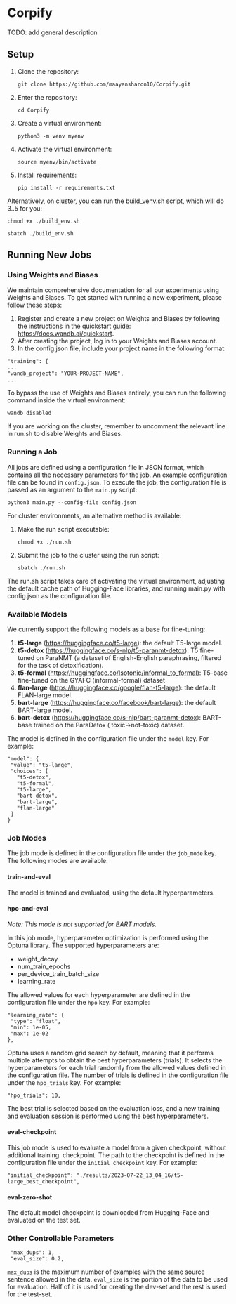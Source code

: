 # Corpify

TODO: add general description

## Setup

1. Clone the repository:

   ``` git clone https://github.com/maayansharon10/Corpify.git ```

2. Enter the repository:

   ```cd Corpify```

3. Create a virtual environment:

   ``` python3 -m venv myenv ```

4. Activate the virtual environment:

   ``` source myenv/bin/activate ```

5. Install requirements:

   ``` pip install -r requirements.txt ```

Alternatively, on cluster, you can run the build_venv.sh script, which will do 3..5 for you:

```chmod +x ./build_env.sh```

```sbatch ./build_env.sh ```

## Running New Jobs

### Using Weights and Biases

We maintain comprehensive documentation for all our experiments using Weights and Biases. To get started with running a
new experiment, please follow these steps:

1. Register and create a new project on Weights and Biases by following the instructions in the quickstart
   guide: https://docs.wandb.ai/quickstart.
2. After creating the project, log in to your Weights and Biases account.
3. In the config.json file, include your project name in the following format:

```   
"training": {
...
"wandb_project": "YOUR-PROJECT-NAME",
...

```

To bypass the use of Weights and Biases entirely, you can run the following command inside the virtual environment:

```wandb disabled```

If you are working on the cluster, remember to uncomment the relevant line in run.sh to disable Weights and Biases.

### Running a Job

All jobs are defined using a configuration file in JSON format, which contains all the necessary parameters for the job.
An example configuration file can be found in `config.json`. To execute the job, the configuration file is passed as an
argument to the `main.py` script:

``` python3 main.py --config-file config.json ```

For cluster environments, an alternative method is available:

1. Make the run script executable:

   ```chmod +x ./run.sh```

2. Submit the job to the cluster using the run script:

   ```sbatch ./run.sh```

The run.sh script takes care of activating the virtual environment, adjusting the default cache path of Hugging-Face
libraries, and running main.py with config.json as the configuration file.

### Available Models

We currently support the following models as a base for fine-tuning:

1. **t5-large** (https://huggingface.co/t5-large): the default T5-large model.
2. **t5-detox** (https://huggingface.co/s-nlp/t5-paranmt-detox): T5 fine-tuned on ParaNMT (a dataset of English-English
   paraphrasing, filtered for the task of detoxification).
3. **t5-formal** (https://huggingface.co/Isotonic/informal_to_formal): T5-base fine-tuned on the GYAFC (informal-formal)
   dataset
4. **flan-large** (https://huggingface.co/google/flan-t5-large): the default FLAN-large model.
5. **bart-large** (https://huggingface.co/facebook/bart-large): the default BART-large model.
6. **bart-detox** (https://huggingface.co/s-nlp/bart-paranmt-detox): BART-base trained on the ParaDetox (
   toxic→not-toxic) dataset.

The model is defined in the configuration file under the `model` key. For example:

```
"model": {
 "value": "t5-large",
 "choices": [
   "t5-detox",
   "t5-formal",
   "t5-large",
   "bart-detox",
   "bart-large",
   "flan-large"
 ]
}
```

### Job Modes

The job mode is defined in the configuration file under the `job_mode` key. The following modes are available:

#### train-and-eval

The model is trained and evaluated, using the default hyperparameters.

#### hpo-and-eval
*Note: This mode is not supported for BART models.*

In this job mode, hyperparameter optimization is performed using the Optuna library. The supported hyperparameters are:

* weight_decay
* num_train_epochs
* per_device_train_batch_size
* learning_rate

The allowed values for each hyperparameter are defined in the configuration file under the `hpo` key. For example:

```
"learning_rate": {
 "type": "float",
 "min": 1e-05,
 "max": 1e-02
},
```

Optuna uses a random grid search by default, meaning that it performs multiple attempts to obtain the best
hyperparameters (trials). It selects the hyperparameters for each trial randomly from the allowed values defined in the
configuration file. The number of trials is defined in the configuration file under the `hpo_trials` key. For example:

```
"hpo_trials": 10,
```

The best trial is selected based on the evaluation loss, and a new training and evaluation session is performed using
the best hyperparameters.

#### eval-checkpoint

This job mode is used to evaluate a model from a given checkpoint, without additional training. checkpoint. The path to
the checkpoint is defined in the configuration file under the `initial_checkpoint` key. For example:

```
"initial_checkpoint": "./results/2023-07-22_13_04_16/t5-large_best_checkpoint",
```

#### eval-zero-shot

The default model checkpoint is downloaded from Hugging-Face and evaluated on the test set.

### Other Controllable Parameters

```
 "max_dups": 1,
 "eval_size": 0.2,
```

`max_dups` is the maximum number of examples with the same source sentence allowed in the data.
`eval_size` is the portion of the data to be used for evaluation. Half of it is used for creating the dev-set and the
rest is used for the test-set.

